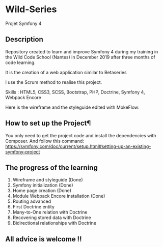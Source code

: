# Wild-Series
Projet Symfony 4

## Description

Repository created to learn and improve Symfony 4 during my training in the Wild Code School (Nantes) in December 2019 after three months of code learning.

It is the creation of a web application similar to Betaseries 

I use the Scrum method to realise this project.

Skills :
HTML5, CSS3, SCSS, Bootstrap,
PHP, Doctrine,
Symfony 4, Webpack Encore

Here is the wireframe and the styleguide edited with MokeFlow:


## How to set up the Project¶

You only need to get the project code and install the dependencies with Composer.
And follow this command:
https://symfony.com/doc/current/setup.html#setting-up-an-existing-symfony-project

## The progress of the learning

1. Wireframe and styleguide (Done)
2. Symfony initialization (Done)
3. Home page creation (Done)
4. Module Webpack Encore installation (Done)
5. Routing advanced
6. First Doctrine entity
7. Many-to-One relation with Doctrine
8. Recovering stored data with Doctrine
9. Bidirectional relationships with Doctrine

## All advice is welcome !!
